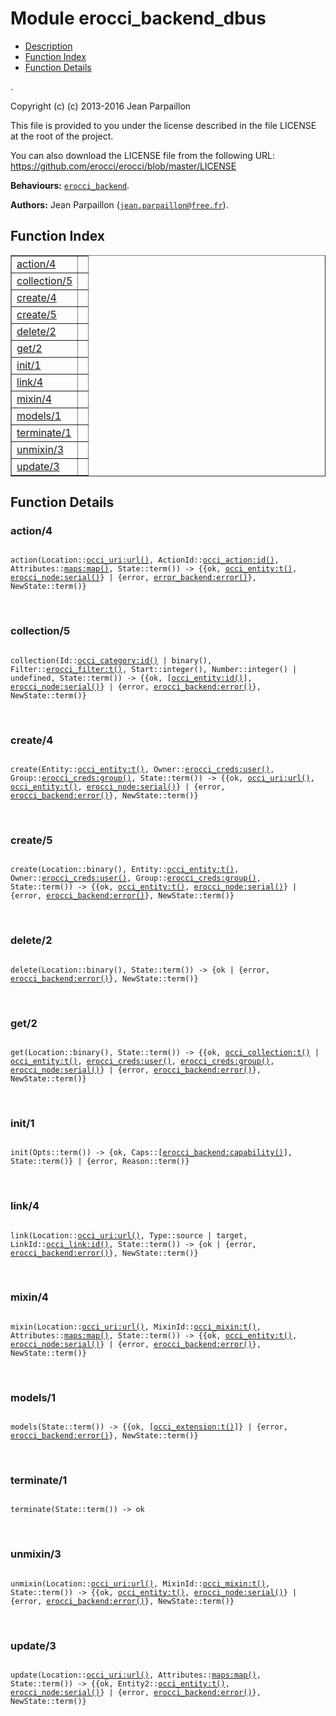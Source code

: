 

# Module erocci_backend_dbus #
* [Description](#description)
* [Function Index](#index)
* [Function Details](#functions)

.

Copyright (c) (c) 2013-2016 Jean Parpaillon

This file is provided to you under the license described
in the file LICENSE at the root of the project.

You can also download the LICENSE file from the following URL:
https://github.com/erocci/erocci/blob/master/LICENSE

__Behaviours:__ [`erocci_backend`](erocci_backend.md).

__Authors:__ Jean Parpaillon ([`jean.parpaillon@free.fr`](mailto:jean.parpaillon@free.fr)).

<a name="index"></a>

## Function Index ##


<table width="100%" border="1" cellspacing="0" cellpadding="2" summary="function index"><tr><td valign="top"><a href="#action-4">action/4</a></td><td></td></tr><tr><td valign="top"><a href="#collection-5">collection/5</a></td><td></td></tr><tr><td valign="top"><a href="#create-4">create/4</a></td><td></td></tr><tr><td valign="top"><a href="#create-5">create/5</a></td><td></td></tr><tr><td valign="top"><a href="#delete-2">delete/2</a></td><td></td></tr><tr><td valign="top"><a href="#get-2">get/2</a></td><td></td></tr><tr><td valign="top"><a href="#init-1">init/1</a></td><td></td></tr><tr><td valign="top"><a href="#link-4">link/4</a></td><td></td></tr><tr><td valign="top"><a href="#mixin-4">mixin/4</a></td><td></td></tr><tr><td valign="top"><a href="#models-1">models/1</a></td><td></td></tr><tr><td valign="top"><a href="#terminate-1">terminate/1</a></td><td></td></tr><tr><td valign="top"><a href="#unmixin-3">unmixin/3</a></td><td></td></tr><tr><td valign="top"><a href="#update-3">update/3</a></td><td></td></tr></table>


<a name="functions"></a>

## Function Details ##

<a name="action-4"></a>

### action/4 ###

<pre><code>
action(Location::<a href="occi_uri.md#type-url">occi_uri:url()</a>, ActionId::<a href="occi_action.md#type-id">occi_action:id()</a>, Attributes::<a href="maps.md#type-map">maps:map()</a>, State::term()) -&gt; {{ok, <a href="occi_entity.md#type-t">occi_entity:t()</a>, <a href="erocci_node.md#type-serial">erocci_node:serial()</a>} | {error, <a href="error_backend.md#type-error">error_backend:error()</a>}, NewState::term()}
</code></pre>
<br />

<a name="collection-5"></a>

### collection/5 ###

<pre><code>
collection(Id::<a href="occi_category.md#type-id">occi_category:id()</a> | binary(), Filter::<a href="erocci_filter.md#type-t">erocci_filter:t()</a>, Start::integer(), Number::integer() | undefined, State::term()) -&gt; {{ok, [<a href="occi_entity.md#type-id">occi_entity:id()</a>], <a href="erocci_node.md#type-serial">erocci_node:serial()</a>} | {error, <a href="erocci_backend.md#type-error">erocci_backend:error()</a>}, NewState::term()}
</code></pre>
<br />

<a name="create-4"></a>

### create/4 ###

<pre><code>
create(Entity::<a href="occi_entity.md#type-t">occi_entity:t()</a>, Owner::<a href="erocci_creds.md#type-user">erocci_creds:user()</a>, Group::<a href="erocci_creds.md#type-group">erocci_creds:group()</a>, State::term()) -&gt; {{ok, <a href="occi_uri.md#type-url">occi_uri:url()</a>, <a href="occi_entity.md#type-t">occi_entity:t()</a>, <a href="erocci_node.md#type-serial">erocci_node:serial()</a>} | {error, <a href="erocci_backend.md#type-error">erocci_backend:error()</a>}, NewState::term()}
</code></pre>
<br />

<a name="create-5"></a>

### create/5 ###

<pre><code>
create(Location::binary(), Entity::<a href="occi_entity.md#type-t">occi_entity:t()</a>, Owner::<a href="erocci_creds.md#type-user">erocci_creds:user()</a>, Group::<a href="erocci_creds.md#type-group">erocci_creds:group()</a>, State::term()) -&gt; {{ok, <a href="occi_entity.md#type-t">occi_entity:t()</a>, <a href="erocci_node.md#type-serial">erocci_node:serial()</a>} | {error, <a href="erocci_backend.md#type-error">erocci_backend:error()</a>}, NewState::term()}
</code></pre>
<br />

<a name="delete-2"></a>

### delete/2 ###

<pre><code>
delete(Location::binary(), State::term()) -&gt; {ok | {error, <a href="erocci_backend.md#type-error">erocci_backend:error()</a>}, NewState::term()}
</code></pre>
<br />

<a name="get-2"></a>

### get/2 ###

<pre><code>
get(Location::binary(), State::term()) -&gt; {{ok, <a href="occi_collection.md#type-t">occi_collection:t()</a> | <a href="occi_entity.md#type-t">occi_entity:t()</a>, <a href="erocci_creds.md#type-user">erocci_creds:user()</a>, <a href="erocci_creds.md#type-group">erocci_creds:group()</a>, <a href="erocci_node.md#type-serial">erocci_node:serial()</a>} | {error, <a href="erocci_backend.md#type-error">erocci_backend:error()</a>}, NewState::term()}
</code></pre>
<br />

<a name="init-1"></a>

### init/1 ###

<pre><code>
init(Opts::term()) -&gt; {ok, Caps::[<a href="erocci_backend.md#type-capability">erocci_backend:capability()</a>], State::term()} | {error, Reason::term()}
</code></pre>
<br />

<a name="link-4"></a>

### link/4 ###

<pre><code>
link(Location::<a href="occi_uri.md#type-url">occi_uri:url()</a>, Type::source | target, LinkId::<a href="occi_link.md#type-id">occi_link:id()</a>, State::term()) -&gt; {ok | {error, <a href="erocci_backend.md#type-error">erocci_backend:error()</a>}, NewState::term()}
</code></pre>
<br />

<a name="mixin-4"></a>

### mixin/4 ###

<pre><code>
mixin(Location::<a href="occi_uri.md#type-url">occi_uri:url()</a>, MixinId::<a href="occi_mixin.md#type-t">occi_mixin:t()</a>, Attributes::<a href="maps.md#type-map">maps:map()</a>, State::term()) -&gt; {{ok, <a href="occi_entity.md#type-t">occi_entity:t()</a>, <a href="erocci_node.md#type-serial">erocci_node:serial()</a>} | {error, <a href="erocci_backend.md#type-error">erocci_backend:error()</a>}, NewState::term()}
</code></pre>
<br />

<a name="models-1"></a>

### models/1 ###

<pre><code>
models(State::term()) -&gt; {{ok, [<a href="occi_extension.md#type-t">occi_extension:t()</a>]} | {error, <a href="erocci_backend.md#type-error">erocci_backend:error()</a>}, NewState::term()}
</code></pre>
<br />

<a name="terminate-1"></a>

### terminate/1 ###

<pre><code>
terminate(State::term()) -&gt; ok
</code></pre>
<br />

<a name="unmixin-3"></a>

### unmixin/3 ###

<pre><code>
unmixin(Location::<a href="occi_uri.md#type-url">occi_uri:url()</a>, MixinId::<a href="occi_mixin.md#type-t">occi_mixin:t()</a>, State::term()) -&gt; {{ok, <a href="occi_entity.md#type-t">occi_entity:t()</a>, <a href="erocci_node.md#type-serial">erocci_node:serial()</a>} | {error, <a href="erocci_backend.md#type-error">erocci_backend:error()</a>}, NewState::term()}
</code></pre>
<br />

<a name="update-3"></a>

### update/3 ###

<pre><code>
update(Location::<a href="occi_uri.md#type-url">occi_uri:url()</a>, Attributes::<a href="maps.md#type-map">maps:map()</a>, State::term()) -&gt; {{ok, Entity2::<a href="occi_entity.md#type-t">occi_entity:t()</a>, <a href="erocci_node.md#type-serial">erocci_node:serial()</a>} | {error, <a href="erocci_backend.md#type-error">erocci_backend:error()</a>}, NewState::term()}
</code></pre>
<br />

